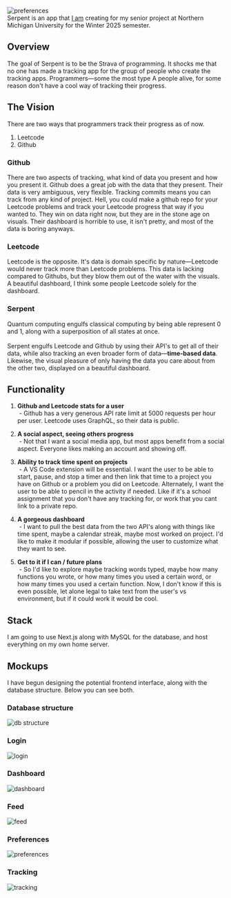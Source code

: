 ![preferences](serpent-app/public/serpent-logo-landscape.png)<br>
Serpent is an app that [I am](http://abrege11.github.io) creating for my senior project at Northern Michigan University for the Winter 2025 semester.

## Overview
The goal of Serpent is to be the Strava of programming. It shocks me that no one has made a tracking app for the group of people who create the tracking apps. Programmers—some the most type A people alive, for some reason don't have a cool way of tracking their progress.

## The Vision
There are two ways that programmers track their progress as of now.
1. Leetcode
2. Github

### Github
There are two aspects of tracking, what kind of data you present and how you present it. Github does a great job with the data that they present. Their data is very ambiguous, very flexible. Tracking commits means you can track from any kind of project. Hell, you could make a github repo for your Leetcode problems and track your Leetcode progress that way if you wanted to. They win on data right now, but they are in the stone age on visuals. Their dashboard is horrible to use, it isn't pretty, and most of the data is boring anyways.
### Leetcode
Leetcode is the opposite. It's data is domain specific by nature—Leetcode would never track more than Leetcode problems. This data is lacking compared to Githubs, but they blow them out of the water with the visuals. A beautiful dashboard, I think some people Leetcode solely for the dashboard.

### Serpent
Quantum computing engulfs classical computing by being able represent 0 and 1, along with a superposition of all states at once.
<br><br>Serpent engulfs Leetcode and Github by using their API's to get all of their data, while also tracking an even broader form of data—__time-based data__. Likewise, the visual pleasure of only having the data you care about from the other two, displayed on a beautiful dashboard.

## Functionality
1. **Github and Leetcode stats for a user**
<br>&nbsp;- Github has a very generous API rate limit at 5000 requests per hour per user. Leetcode uses GraphQL, so their data is public.

2. **A social aspect, seeing others progress**
<br>&nbsp;- Not that I want a social media app, but most apps benefit from a social aspect. Everyone likes making an account and showing off.

3. **Ability to track time spent on projects**
<br>&nbsp;- A VS Code extension will be essential. I want the user to be able to start, pause, and stop a timer and then link that time to a project you have on Github or a problem you did on Leetcode. Alternately, I want the user to be able to pencil in the activity if needed. Like if it's a school assignment that you don't have any tracking for, or work that you cant link to a private repo.

4. **A gorgeous dashboard**
<br>&nbsp;- I want to pull the best data from the two API's along with things like time spent, maybe a calendar streak, maybe most worked on project. I'd like to make it modular if possible, allowing the user to customize what they want to see.

5. **Get to it if I can / future plans**
<br>&nbsp;- So I'd like to explore maybe tracking words typed, maybe how many functions you wrote, or how many times you used a certain word, or how many times you used a certain function. Now, I don't know if this is even possible, let alone legal to take text from the user's vs environment, but if it could work it would be cool.

## Stack
I am going to use Next.js along with MySQL for the database, and host everything on my own home server.

## Mockups
I have begun designing the potential frontend interface, along with the database structure. Below you can see both.

### Database structure
![db structure](assets/serpent-database-1.png)

### Login
![login](assets/serpent-login.png)

### Dashboard
![dashboard](assets/serpent-dashboard.png)

### Feed
![feed](assets/serpent-feed.png)

### Preferences
![preferences](assets/serpent-preferences.png)

### Tracking
![tracking](assets/serpent-tracking.png)